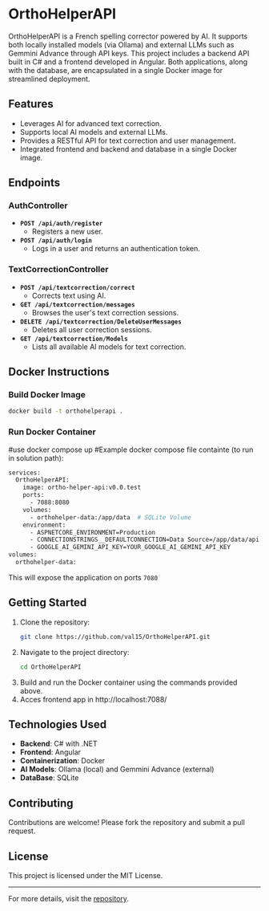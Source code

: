 # OrthoHelperAPI

OrthoHelperAPI is a French spelling corrector powered by AI. It supports both locally installed models (via Ollama) and external LLMs such as Gemmini Advance through API keys. This project includes a backend API built in C# and a frontend developed in Angular. Both applications, along with the database, are encapsulated in a single Docker image for streamlined deployment.

## Features
- Leverages AI for advanced text correction.
- Supports local AI models and external LLMs.
- Provides a RESTful API for text correction and user management.
- Integrated frontend and backend and database in a single Docker image.

## Endpoints

### AuthController
- **`POST /api/auth/register`**
  - Registers a new user.
- **`POST /api/auth/login`**
  - Logs in a user and returns an authentication token.



### TextCorrectionController
- **`POST /api/textcorrection/correct`**
  - Corrects text using AI.
- **`GET /api/textcorrection/messages`**
  - Browses the user's text correction sessions.
- **`DELETE /api/textcorrection/DeleteUserMessages`**
  - Deletes all user correction sessions.
- **`GET /api/textcorrection/Models`**
  - Lists all available AI models for text correction.


## Docker Instructions

### Build Docker Image
```bash
docker build -t orthohelperapi .
```

### Run Docker Container
#use docker compose up
#Example docker compose file containte (to run in solution path):
```bash
services:
  OrthoHelperAPI:
    image: ortho-helper-api:v0.0.test
    ports:
      - 7088:8080    
    volumes:
      - orthohelper-data:/app/data  # SQLite Volume 
    environment:
      - ASPNETCORE_ENVIRONMENT=Production
      - CONNECTIONSTRINGS__DEFAULTCONNECTION=Data Source=/app/data/api.db;
      - GOOGLE_AI_GEMINI_API_KEY=YOUR_GOOGLE_AI_GEMINI_API_KEY
volumes:
  orthohelper-data:
```

This will expose the application on ports `7080`

## Getting Started

1. Clone the repository:
   ```bash
   git clone https://github.com/val15/OrthoHelperAPI.git
   ```
2. Navigate to the project directory:
   ```bash
   cd OrthoHelperAPI
   ```
3. Build and run the Docker container using the commands provided above.
4. Acces frontend app in http://localhost:7088/

## Technologies Used
- **Backend**: C# with .NET
- **Frontend**: Angular
- **Containerization**: Docker
- **AI Models**: Ollama (local) and Gemmini Advance (external)
- **DataBase**: SQLite

## Contributing
Contributions are welcome! Please fork the repository and submit a pull request.

## License
This project is licensed under the MIT License.

---

For more details, visit the [repository](https://github.com/val15/OrthoHelperAPI).
